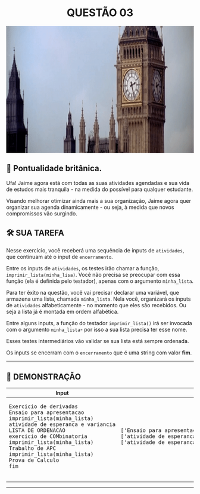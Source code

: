 <div align="center">
  <h1>QUESTÃO 03</h1>
    <img src="../../assets/londres.gif" align="center" style="width: 600px; height: 340px;" />
  </p>
</div>

## 📝 Pontualidade britânica.

Ufa! Jaime agora está com todas as suas atividades agendadas e sua vida de estudos mais tranquila - na medida do possível para qualquer estudante.

Visando melhorar otimizar ainda mais a sua organização, Jaime agora quer organizar sua agenda dinamicamente - ou seja, à medida que novos compromissos vão surgindo.


## 🛠️ SUA TAREFA

Nesse exercício, você receberá uma sequência de inputs de `atividades`, que continuam até o input de `encerramento`.

Entre os inputs de `atividades`, os testes irão chamar a função, `imprimir_lista(minha_lisa)`. Você não precisa se preocupar com essa função (ela é definida pelo testador), apenas com o argumento `minha_lista`.

Para ter êxito na questão, você vai precisar declarar uma variável, que armazena uma lista, chamada `minha_lista`. Nela você, organizará os inputs de `atividades` alfabeticamente - no momento que eles são recebidos. Ou seja a lista já é montada em ordem alfabética.

Entre alguns inputs, a função do testador `imprimir_lista()` irá ser invocada com o argumento `minha_lista`- por isso a sua lista precisa ter esse nome.

Esses testes intermediários vão validar se sua lista está sempre ordenada.

Os inputs se encerram com o `encerramento` que é uma string com valor **fim**.

---

## 👀 DEMONSTRAÇÃO

<table>

<thead>
    <tr>
        <th>Input</th>
        <th>Result</th>
    </tr>
</thead>

<tbody>
    <!-- Primeiro Teste -->
    <tr>
        <!-- Inputs -->
        <td><pre>
Exercicio de derivadas
Ensaio para apresentacao
imprimir_lista(minha_lista)
atividade de esperanca e variancia
LISTA DE ORDENACAO
exercicio de COMbinatoria
imprimir_lista(minha_lista)
Trabalho de APC
imprimir_lista(minha_lista)
Prova de Calculo
fim
        </pre></td>
        <!-- Outputs -->
        <td><pre>
['Ensaio para apresentacao', 'Exercicio de derivadas']
['atividade de esperanca e variancia', 'Ensaio para apresentacao', 'exercicio de COMbinatoria', 'Exercicio de derivadas', 'LISTA DE ORDENACAO']
['atividade de esperanca e variancia', 'Ensaio para apresentacao', 'exercicio de COMbinatoria', 'Exercicio de derivadas', 'LISTA DE ORDENACAO', 'Trabalho de APC']
        </pre></td>
    </tr>
</tbody>

</table>

---
